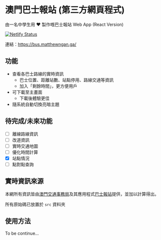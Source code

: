 # 澳門巴士報站 (第三方網頁程式)

由一名中學生用 :heart: 製作嘅巴士報站 Web App (React Version)

[![Netlify Status](https://api.netlify.com/api/v1/badges/943b6b14-903f-4729-b227-adda5047b54f/deploy-status)](https://app.netlify.com/sites/elastic-bardeen-6fdf70/deploys)

連結：https://bus.matthewngan.ga/

## 功能

- 查看各巴士路線的實時資訊
  - 巴士位置、距離站數、站點停用、路線交通等資訊
  - 加入「剩餘時間」，更方便用戶
- 可下載至主畫面
  - 下載後體驗更佳
- 隨系統自動切換亮暗主題

## 待完成/未來功能

- [ ] 離線路線資訊
- [ ] 改道資訊
- [ ] 實時交通地圖
- [ ] 優化時間計算
- [x] 站點情況
- [ ] 點對點查詢

## 實時資訊來源

本網所有資訊皆由[澳門交通事務局](https://www.dsat.gov.mo/)及其應用程式[巴士報站](http://www.dsat.gov.mo/bus/site/busstopwaiting.aspx?lang=tc)提供，並加以計算得出。

所有原始碼已放置於 `src` 資料夾

## 使用方法

To be continue...